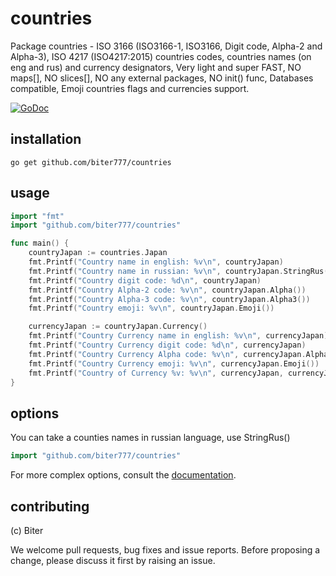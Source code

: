 countries
=======

Package countries - ISO 3166 (ISO3166-1, ISO3166, Digit code, Alpha-2 and Alpha-3), ISO 4217 (ISO4217:2015) countries codes, countries names (on eng and rus) and currency designators, Very light and super FAST, NO maps[], NO slices[], NO any external packages, NO init() func, Databases compatible, Emoji countries flags and currencies support.

[![GoDoc](http://godoc.org/github.com/biter777/countries?status.svg)](http://godoc.org/github.com/biter777/countries)


installation
------------

    go get github.com/biter777/countries

usage
-----

```go
import "fmt"
import "github.com/biter777/countries"

func main() {
	countryJapan := countries.Japan
	fmt.Printf("Country name in english: %v\n", countryJapan)
	fmt.Printf("Country name in russian: %v\n", countryJapan.StringRus())
	fmt.Printf("Country digit code: %d\n", countryJapan)
	fmt.Printf("Country Alpha-2 code: %v\n", countryJapan.Alpha())
	fmt.Printf("Country Alpha-3 code: %v\n", countryJapan.Alpha3())
	fmt.Printf("Country emoji: %v\n", countryJapan.Emoji())

	currencyJapan := countryJapan.Currency()
	fmt.Printf("Country Currency name in english: %v\n", currencyJapan)
	fmt.Printf("Country Currency digit code: %d\n", currencyJapan)
	fmt.Printf("Country Currency Alpha code: %v\n", currencyJapan.Alpha())
	fmt.Printf("Country Currency emoji: %v\n", currencyJapan.Emoji())
    fmt.Printf("Country of Currency %v: %v\n", currencyJapan, currencyJapan.Countries())
}
```

options
-------

You can take a counties names in russian language, use StringRus()

```go
import "github.com/biter777/countries"
```

For more complex options, consult the [documentation](http://godoc.org/github.com/biter777/countries).

contributing
------------

(c) Biter

We welcome pull requests, bug fixes and issue reports.
Before proposing a change, please discuss it first by raising an issue.
